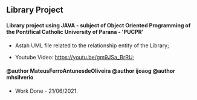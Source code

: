 ## Library Project

#### Library project using JAVA - subject of Object Oriented Programming of the Pontifical Catholic University of Parana - 'PUCPR' 

- Astah UML file related to the relationship entity of the Library;

- Youtube Video: https://youtu.be/gm9JSa_BrRU;

#### @author MateusFerroAntunesdeOliveira @author ijoaog @author mhsilverio

- Work Done - 21/06/2021.
